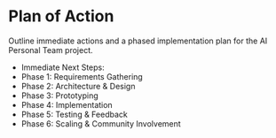 # Plan of Action

Outline immediate actions and a phased implementation plan for the AI Personal Team project.

- Immediate Next Steps:
- Phase 1: Requirements Gathering
- Phase 2: Architecture & Design
- Phase 3: Prototyping
- Phase 4: Implementation
- Phase 5: Testing & Feedback
- Phase 6: Scaling & Community Involvement
